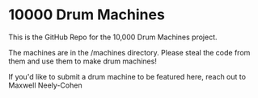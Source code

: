 # 10000 Drum Machines
This is the GitHub Repo for the 10,000 Drum Machines project.

The machines are in the /machines directory. Please steal the code from them and use them to make drum machines!

If you'd like to submit a drum machine to be featured here, reach out to Maxwell Neely-Cohen
